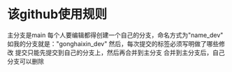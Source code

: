 # 该github使用规则
主分支是main
每个人要编辑都得创建一个自己的分支，命名方式为"name_dev"
如我的分支就是："gonghaixin_dev"
然后，每次提交的标签必须写明做了哪些修改
提交只能先提交到自己的分支上，然后再合并到主分支
合并到主分支后，自己分支可以删除